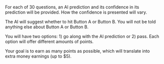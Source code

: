 For each of 30 questions, an AI prediction and its confidence in its prediction will be provided. How the confidence is presented will vary.

The AI will suggest whether to hit Button A or Button B. You will not be told anything else about Button A or Button B. 

You will have two options: 1) go along with the AI prediction or 2) pass. Each option will offer different amounts of points.

Your goal is to earn as many points as possible, which will translate into extra money earnings (up to $5).
